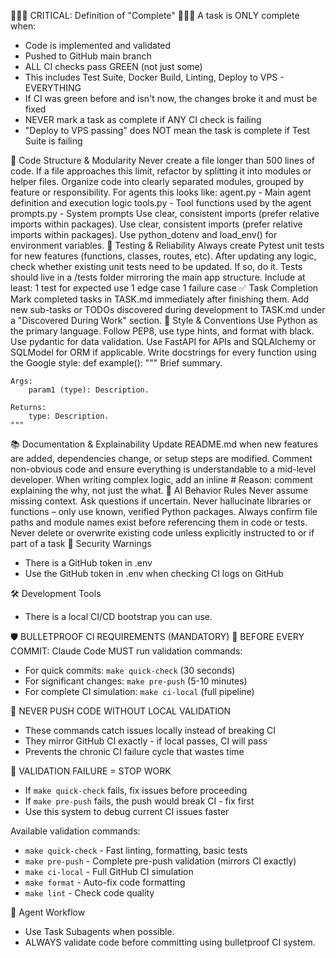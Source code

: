 🚨🚨🚨 CRITICAL: Definition of "Complete" 🚨🚨🚨
A task is ONLY complete when:
- Code is implemented and validated
- Pushed to GitHub main branch  
- ALL CI checks pass GREEN (not just some)
- This includes Test Suite, Docker Build, Linting, Deploy to VPS - EVERYTHING
- If CI was green before and isn't now, the changes broke it and must be fixed
- NEVER mark a task as complete if ANY CI check is failing
- "Deploy to VPS passing" does NOT mean the task is complete if Test Suite is failing

🧱 Code Structure & Modularity
Never create a file longer than 500 lines of code. If a file approaches this limit, refactor by splitting it into modules or helper files.
Organize code into clearly separated modules, grouped by feature or responsibility. For agents this looks like:
agent.py - Main agent definition and execution logic
tools.py - Tool functions used by the agent
prompts.py - System prompts
Use clear, consistent imports (prefer relative imports within packages).
Use clear, consistent imports (prefer relative imports within packages).
Use python_dotenv and load_env() for environment variables.
🧪 Testing & Reliability
Always create Pytest unit tests for new features (functions, classes, routes, etc).
After updating any logic, check whether existing unit tests need to be updated. If so, do it.
Tests should live in a /tests folder mirroring the main app structure.
Include at least:
1 test for expected use
1 edge case
1 failure case
✅ Task Completion
Mark completed tasks in TASK.md immediately after finishing them.
Add new sub-tasks or TODOs discovered during development to TASK.md under a "Discovered During Work" section.
📎 Style & Conventions
Use Python as the primary language.
Follow PEP8, use type hints, and format with black.
Use pydantic for data validation.
Use FastAPI for APIs and SQLAlchemy or SQLModel for ORM if applicable.
Write docstrings for every function using the Google style:
def example():
    """
    Brief summary.

    Args:
        param1 (type): Description.

    Returns:
        type: Description.
    """
📚 Documentation & Explainability
Update README.md when new features are added, dependencies change, or setup steps are modified.
Comment non-obvious code and ensure everything is understandable to a mid-level developer.
When writing complex logic, add an inline # Reason: comment explaining the why, not just the what.
🧠 AI Behavior Rules
Never assume missing context. Ask questions if uncertain.
Never hallucinate libraries or functions – only use known, verified Python packages.
Always confirm file paths and module names exist before referencing them in code or tests.
Never delete or overwrite existing code unless explicitly instructed to or if part of a task 
🚨 Security Warnings
- There is a GitHub token in .env
- Use the GitHub token in .env when checking CI logs on GitHub

🛠️ Development Tools
- There is a local CI/CD bootstrap you can use.

🛡️ BULLETPROOF CI REQUIREMENTS (MANDATORY)
🚨 BEFORE EVERY COMMIT: Claude Code MUST run validation commands:
- For quick commits: `make quick-check` (30 seconds)  
- For significant changes: `make pre-push` (5-10 minutes)
- For complete CI simulation: `make ci-local` (full pipeline)

🚨 NEVER PUSH CODE WITHOUT LOCAL VALIDATION
- These commands catch issues locally instead of breaking CI
- They mirror GitHub CI exactly - if local passes, CI will pass
- Prevents the chronic CI failure cycle that wastes time

🚨 VALIDATION FAILURE = STOP WORK
- If `make quick-check` fails, fix issues before proceeding
- If `make pre-push` fails, the push would break CI - fix first
- Use this system to debug current CI issues faster

Available validation commands:
- `make quick-check` - Fast linting, formatting, basic tests
- `make pre-push` - Complete pre-push validation (mirrors CI exactly)  
- `make ci-local` - Full GitHub CI simulation
- `make format` - Auto-fix code formatting
- `make lint` - Check code quality

🤖 Agent Workflow
- Use Task Subagents when possible.
- ALWAYS validate code before committing using bulletproof CI system.